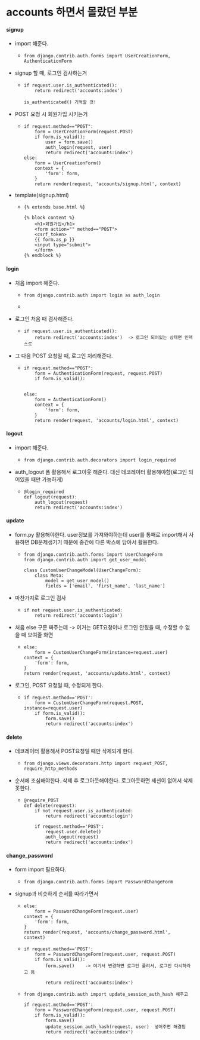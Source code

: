

# accounts 하면서 몰랐던 부분



#### signup

* import 해준다.

  * ```
    from django.contrib.auth.forms import UserCreationForm, AuthenticationForm
    ```

* signup 할 때, 로그인 검사하는거

  * ````
    if request.user.is_authenticated():
    	return redirect('accounts:index')
    
    is_authenticated() 기억할 것!
    ````

* POST 요청 시 회원가입 시키는거

  * ```
    if request.method=="POST":
    	form = UserCreationForm(request.POST)
    	if form.is_valid():
    		user = form.save()
    		auth_login(request, user)
    		return redirect('accounts:index')
    else:
    	form = UserCreationForm()
    	context = {
    		'form': form,
    	}
    	return render(request, 'accounts/signup.html', context)
    ```

* template(signup.html)

  * ```
    {% extends base.html %}
    
    {% block content %}
    	<h1>회원가입</h1>
    	<form action="" method=="POST">
    	<csrf_token>
    	{{ form.as_p }}
    	<input type="submit">
    	</form>
    {% endblock %}
    ```



#### login

* 처음 import 해준다.

  * ```
    from django.contrib.auth import login as auth_login
    ```

  * 

* 로그인 처음 때 검사해준다.

  * ```
    if request.user.is_authenticated():
    	return redirect('accounts:index')  -> 로그인 되어있는 상태면 인덱스로
    ```

* 그 다음 POST 요청일 때, 로그인 처리해준다.

  * ```
    if request.method=="POST":
    	form = AuthenticationForm(request, request.POST)
    	if form.is_valid():
    		
    		
    else:
    	form = AuthenticationForm()
    	context = {
    		'form': form,
    	}
    	return render(request, 'accounts/login.html', context)
    ```



#### logout

* import 해준다.

  * ```
    from django.contrib.auth.decorators import login_required
    ```

* auth_logout 폼 활용해서 로그아웃 해준다. 대신 데코레이터 활용해야함(로그인 되어있을 때만 가능하게)

  * ```
    @login_required
    def logout(request):
    	auth_logout(request)
    	return redirect('accounts:index')
    ```



#### update

* form.py 활용해야한다. user정보를 가져와야하는데 user를 통째로 import해서 사용하면 DB문제생기기 때문에 중간에 다른 박스에 담아서 활용한다.

  * ```
    from django.contrib.auth.forms import UserChangeForm
    from django.contrib.auth import get_user_model
    
    class CustomUserChangeModel(UserChangeForm):
    	class Meta:
    		model = get_user_model()
    		fields = ['email', 'first_name', 'last_name']
    ```

* 마찬가지로 로그인 검사

  * ```
    if not request.user.is_authenticated:
    	return redirect('accounts:login')
    ```

* 처음 else 구문 짜주는데 -> 이거는 GET요청이나 로그인 안됬을 때, 수정할 수 없을 때 보여줄 화면

  * ```
    else:
    	form = CustomUserChangeForm(instance=request.user)
    context = {
    	'form': form,
    }
    return render(request, 'accounts/update.html', context)
    ```

* 로그인, POST 요청일 때, 수정되게 한다.

  * ```
    if request.method=='POST':
    	form = CustomUserChangeForm(request.POST, instance=request.user)
    	if form.is_valid():
    		form.save()
    		return redirect('accounts:index')
    ```



#### delete

* 데코레이터 활용해서 POST요청일 때만 삭제되게 한다.

  * ```
    from django.views.decorators.http import request_POST, require_http_methods
    ```

* 순서에 조심해야한다. 삭제 후 로그아웃해야한다. 로그아웃하면 세션이 없어서 삭제 못한다.

  * ```
    @require_POST
    def delete(request):
    	if not request.user.is_authenticated:
    		return redirect('accounts:login')
    	
    	if request.method=='POST':
    		request.user.delete()
    		auth_logout(request)
    		return redirect('accounts:index')
    ```



#### change_password

* form import 필요하다.

  * ```
    from django.contrib.auth.forms import PasswordChangeForm
    ```

* signup과 비슷하게 순서를 따라가면서

  * ```
    else:
    	form = PasswordChangeForm(request.user)
    context = {
    	'form': form,
    }
    return render(request, 'accounts/change_password.html', context)
    ```

  * ```
    if request.method=='POST':
    	form = PasswordChangeForm(request.user, request.POST)
    	if form.is_valid():
    		form.save()    -> 여기서 변경하면 로그인 풀려서, 로그인 다시하라고 뜸
    		
    		return redirect('accounts:index')
    ```

  * ```
    from django.contrib.auth import update_session_auth_hash 해주고
    
    if request.method=='POST':
    	form = PasswordChangeForm(request.user, request.POST)
    	if form.is_valid():
    		form.save()
    		update_session_auth_hash(request, user)  넣어주면 해결됨
    		return redirect('accounts:index')
    ```